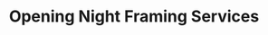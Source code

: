 ---
title: "Opening Night Framing Services"
url: /minneapolis/opening-night-framing-services/
shop: frame
---